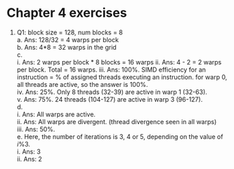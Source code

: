 # Chapter 4 exercises
1. Q1: block size = 128, num blocks = 8  
    a. Ans: 128/32 = 4 warps per block  
    b. Ans: 4*8 = 32 warps in the grid  
    c.   
        i. Ans: 2 warps per block * 8 blocks = 16 warps
        ii. Ans: 4 - 2 = 2 warps per block. Total = 16 warps.
        iii. Ans: 100%. SIMD efficiency for an instruction = % of assigned threads executing an instruction. for warp 0, all threads are active, so the answer is 100%.  
        iv. Ans: 25%. Only 8 threads (32-39) are active in warp 1 (32-63).  
        v. Ans: 75%. 24 threads (104-127) are active in warp 3 (96-127).  
    d.   
        i. Ans: All warps are active.  
        ii. Ans: All warps are divergent. (thread divergence seen in all warps)  
        iii. Ans: 50%.  
    e. Here, the number of iterations is 3, 4 or 5, depending on the value of $i\%3$.  
        i. Ans: 3  
        ii. Ans: 2
